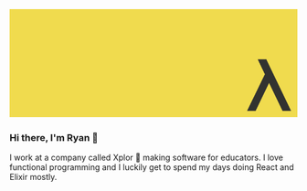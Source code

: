 ![FP-JS](./fp-js.jpg)

### Hi there, I'm Ryan 👋

I work at a company called Xplor 🚀 making software for educators.
I love functional programming and I luckily get to spend my days doing React and Elixir mostly.
